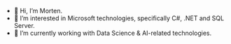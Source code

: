 - 👋 Hi, I’m Morten.
- 👀 I’m interested in Microsoft technologies, specifically C#, .NET and SQL Server.
- 🌱 I’m currently working with Data Science & AI-related technologies.

<!---
Morten36/MiksCoder is a ✨ special ✨ repository because its `README.md` (this file) appears on your GitHub profile.
You can click the Preview link to take a look at your changes.
--->
